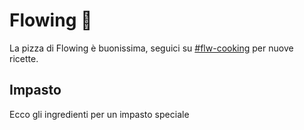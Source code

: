 # Flowing 🍕

La pizza di Flowing è buonissima, seguici su [#flw-cooking]() per nuove ricette.

## Impasto

Ecco gli ingredienti per un impasto speciale